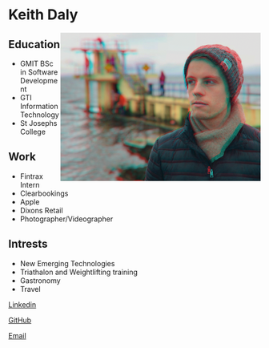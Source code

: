 
# Keith Daly
<img src="/media/me.png" align="right" />

## Education
- GMIT BSc in Software Development
- GTI  Information Technology
- St Josephs College

## Work
- Fintrax Intern
- Clearbookings 
- Apple
- Dixons Retail
- Photographer/Videographer

## Intrests
- New Emerging Technologies
- Triathalon and Weightlifting training
- Gastronomy
- Travel 


[Linkedin](https://www.linkedin.com/in/keith-daly-b6b777a5)

[GitHub](https://github.com/dalykeith/)

[Email](mailto:keithdaly11@hotmail.com)
